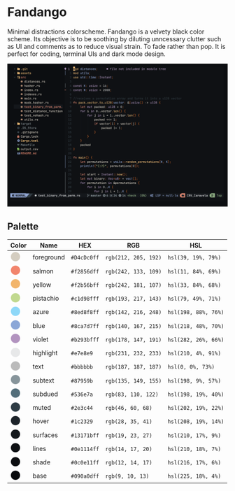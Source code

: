 # Fandango
Minimal distractions colorscheme.
Fandango is a velvety black color scheme. Its objective is to be soothing by diluting unncessary clutter such as UI and comments as to reduce visual strain. 
To fade rather than pop.
It is perfect for coding, terminal UIs and dark mode design.
<p align="center">
<img alt="Fandango Showcase" src="assets/showcase.png" width="600" />
</p>

## Palette

<table>
    <thead>
        <tr>
            <th>Color</th>
            <th>Name</th>
            <th>HEX</th>
            <th>RGB</th>
            <th>HSL</th>
        </tr>
    </thead>
    <tbody>
        <tr>
            <td><img src="assets/foreground.png" height="23" width="23"/></td>
            <td>foreground</td>
            <td><code>#D4cDc0ff</code></td>
            <td><code>rgb(212, 205, 192)</code></td>
            <td><code>hsl(39, 19%, 79%)</code></td>
        </tr>
        <tr>
            <td><img src="assets/salmon.png" height="23" width="23"/></td>
            <td>salmon</td>
            <td><code>#f2856dff</code></td>
            <td><code>rgb(242, 133, 109)</code></td>
            <td><code>hsl(11, 84%, 69%)</code></td>
        </tr>
        <tr>
            <td><img src="assets/yellow.png" height="23" width="23"/></td>
            <td>yellow</td>
            <td><code>#f2b56bff</code></td>
            <td><code>rgb(242, 181, 107)</code></td>
            <td><code>hsl(33, 84%, 68%)</code></td>
        </tr>
        <tr>
            <td><img src="assets/pistachio.png" height="23" width="23"/></td>
            <td>pistachio</td>
            <td><code>#c1d98fff</code></td>
            <td><code>rgb(193, 217, 143)</code></td>
            <td><code>hsl(79, 49%, 71%)</code></td>
        </tr>
        <tr>
            <td><img src="assets/azure.png" height="23" width="23"/></td>
            <td>azure</td>
            <td><code>#8ed8f8ff</code></td>
            <td><code>rgb(142, 216, 248)</code></td>
            <td><code>hsl(198, 88%, 76%)</code></td>
        </tr>
        <tr>
            <td><img src="assets/blue.png" height="23" width="23"/></td>
            <td>blue</td>
            <td><code>#8ca7d7ff</code></td>
            <td><code>rgb(140, 167, 215)</code></td>
            <td><code>hsl(218, 48%, 70%)</code></td>
        </tr>
        <tr>
            <td><img src="assets/violet.png" height="23" width="23"/></td>
            <td>violet</td>
            <td><code>#b293bfff</code></td>
            <td><code>rgb(178, 147, 191)</code></td>
            <td><code>hsl(282, 26%, 66%)</code></td>
        </tr>
    <tr>
		<td><img src="assets/highlight.png" height="23" width="23"/></td>
		<td>highlight</td>
		<td><code>#e7e8e9</code></td>
		<td><code>rgb(231, 232, 233)</code></td>
		<td><code>hsl(210, 4%, 91%)</code></td>
	</tr>
	<tr>
		<td><img src="assets/text.png" height="23" width="23"/></td>
		<td>text</td>
		<td><code>#bbbbbb</code></td>
		<td><code>rgb(187, 187, 187)</code></td>
		<td><code>hsl(0, 0%, 73%)</code></td>
	</tr>
	<tr>
		<td><img src="assets/subtext.png" height="23" width="23"/></td>
		<td>subtext</td>
		<td><code>#87959b</code></td>
		<td><code>rgb(135, 149, 155)</code></td>
		<td><code>hsl(198, 9%, 57%)</code></td>
	</tr>
	<tr>
		<td><img src="assets/subdued.png" height="23" width="23"/></td>
		<td>subdued</td>
		<td><code>#536e7a</code></td>
		<td><code>rgb(83, 110, 122)</code></td>
		<td><code>hsl(198, 19%, 40%)</code></td>
	</tr>
	<tr>
		<td><img src="assets/muted.png" height="23" width="23"/></td>
		<td>muted</td>
		<td><code>#2e3c44</code></td>
		<td><code>rgb(46, 60, 68)</code></td>
		<td><code>hsl(202, 19%, 22%)</code></td>
	</tr>
	<tr>
		<td><img src="assets/hover.png" height="23" width="23"/></td>
		<td>hover</td>
		<td><code>#1c2329</code></td>
		<td><code>rgb(28, 35, 41)</code></td>
		<td><code>hsl(208, 19%, 14%)</code></td>
	</tr>
	<tr>
		<td><img src="assets/surfaces.png" height="23" width="23"/></td>
		<td>surfaces</td>
		<td><code>#13171bff</code></td>
		<td><code>rgb(19, 23, 27)</code></td>
		<td><code>hsl(210, 17%, 9%)</code></td>
	</tr>
	<tr>
		<td><img src="assets/lines.png" height="23" width="23"/></td>
		<td>lines</td>
		<td><code>#0e1114ff</code></td>
		<td><code>rgb(14, 17, 20)</code></td>
		<td><code>hsl(210, 18%, 7%)</code></td>
	</tr>
	<tr>
		<td><img src="assets/shade.png" height="23" width="23"/></td>
		<td>shade</td>
		<td><code>#0c0e11ff</code></td>
		<td><code>rgb(12, 14, 17)</code></td>
		<td><code>hsl(216, 17%, 6%)</code></td>
	</tr>
	<tr>
		<td><img src="assets/base.png" height="23" width="23"/></td>
		<td>base</td>
		<td><code>#090a0dff</code></td>
		<td><code>rgb(9, 10, 13)</code></td>
		<td><code>hsl(225, 18%, 4%)</code></td>
	</tr>
</table>

